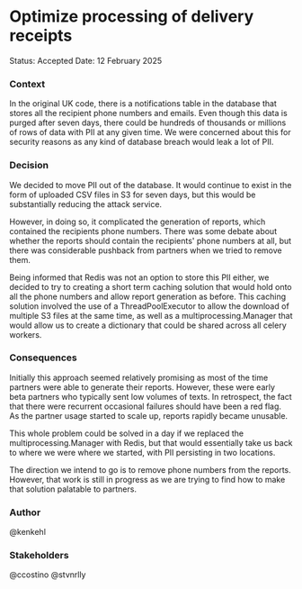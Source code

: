 # Optimize processing of delivery receipts

Status: Accepted
Date: 12 February 2025

### Context

In the original UK code, there is a notifications table in the database that stores all the recipient phone numbers and emails.  Even though this data is purged after seven days, there could be hundreds of thousands or millions of rows of data with PII at any given time.  We were concerned about this for security reasons as any kind of database breach would leak a lot of PII.

### Decision

We decided to move PII out of the database.  It would continue to exist in the form of uploaded CSV files in S3 for seven days, but this would be substantially reducing the attack service.

However, in doing so, it complicated the generation of reports, which contained the recipients phone numbers.   There was some debate about whether the reports should contain the recipients' phone numbers at all, but there was considerable pushback from partners when we tried to remove them.

Being informed that Redis was not an option to store this PII either, we decided to try to creating a short term caching solution that would hold onto all the phone numbers and allow report generation as before.  This caching solution involved the use of a ThreadPoolExecutor to allow the download of multiple S3 files at the same time, as well as a multiprocessing.Manager that would allow us to create a dictionary that could be shared across all celery workers.


### Consequences

Initially this approach seemed relatively promising as most of the time partners were able to generate their reports.  However, these were early beta partners who typically sent low volumes of texts.  In retrospect, the fact that there were recurrent occasional failures should have been a red flag.  As the partner usage started to scale up, reports rapidly became unusable.

This whole problem could be solved in a day if we replaced the multiprocessing.Manager with Redis, but that would essentially take us back to where we were where we started, with PII persisting in two locations.

The direction we intend to go is to remove phone numbers from the reports.  However, that work is still in progress as we are trying to find how to make that solution palatable to partners.


### Author
@kenkehl

### Stakeholders
@ccostino
@stvnrlly
